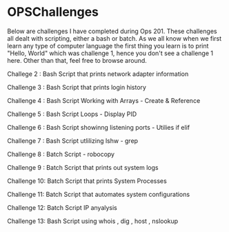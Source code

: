 # OPSChallenges

Below are challenges I have completed during Ops 201. These challenges all dealt with scripting, either a bash or batch. As we all know when we first learn any type of computer language the first thing you learn is to print "Hello, World" which was challenge 1, hence you don't see a challenge 1 here. Other than that, feel free to browse around. 

Challege 2 : Bash Script that prints network adapter information

Challenge 3 : Bash Script that prints login history

Challenge 4 : Bash Script Working with Arrays - Create & Reference

Challenge 5 : Bash Script Loops - Display PID

Challenge 6 : Bash Script showinng listening ports - Utilies if elif

Challenge 7 : Bash Script utlilizing lshw - grep 

Challenge 8 : Batch Script - robocopy 

Challenge 9 : Batch Script that prints out system logs

Challenge 10: Batch Script that prints System Processes

Challenge 11: Batch Script that automates system configurations

Challenge 12: Batch Script IP anyalysis 

Challenge 13: Bash Script using whois , dig , host , nslookup
